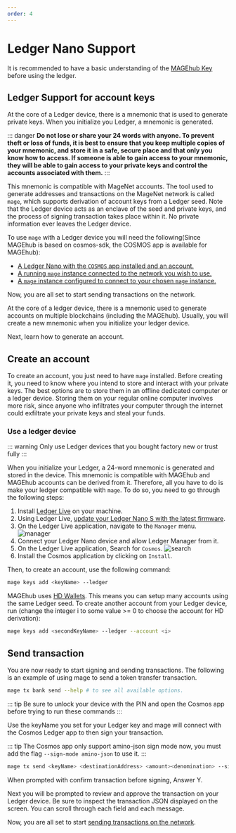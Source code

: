```yaml
---
order: 4
---
```


# Ledger Nano Support

It is recommended to have a basic understanding of the [MAGEhub Key](../concepts/key.md) before using the ledger.

## Ledger Support for account keys

At the core of a Ledger device, there is a mnemonic that is used to generate private keys. When you initialize you Ledger, a mnemonic is generated.

::: danger
**Do not lose or share your 24 words with anyone. To prevent theft or loss of funds, it is best to ensure that you keep multiple copies of your mnemonic, and store it in a safe, secure place and that only you know how to access. If someone is able to gain access to your mnemonic, they will be able to gain access to your private keys and control the accounts associated with them.**
:::

This mnemonic is compatible with MageNet accounts. The tool used to generate addresses and transactions on the MageNet network is called `mage`, which supports derivation of account keys from a Ledger seed. Note that the Ledger device acts as an enclave of the seed and private keys, and the process of signing transaction takes place within it. No private information ever leaves the Ledger device.

To use `mage` with a Ledger device you will need the following(Since MAGEhub is based on cosmos-sdk, the COSMOS app is available for MAGEhub):

- [A Ledger Nano with the `COSMOS` app installed and an account.](#using-a-ledger-device)
- [A running `mage` instance connected to the network you wish to use.](../get-started/mainnet.md)
- [A `mage` instance configured to connect to your chosen `mage` instance.](../cli-client/intro.md)

Now, you are all set to start sending transactions on the network.

At the core of a ledger device, there is a mnemonic used to generate accounts on multiple blockchains (including the MAGEhub). Usually, you will create a new mnemonic when you initialize your ledger device.

Next, learn how to generate an account.

## Create an account

To create an account, you just need to have `mage` installed. Before creating it, you need to know where you intend to store and interact with your private keys. The best options are to store them in an offline dedicated computer or a ledger device. Storing them on your regular online computer involves more risk, since anyone who infiltrates your computer through the internet could exfiltrate your private keys and steal your funds.

### Use a ledger device

::: warning
Only use Ledger devices that you bought factory new or trust fully
:::

When you initialize your Ledger, a 24-word mnemonic is generated and stored in the device. This mnemonic is compatible with MAGEhub and MAGEhub accounts can be derived from it. Therefore, all you have to do is make your ledger compatible with `mage`. To do so, you need to go through the following steps:

1. Install [Ledger Live](https://www.ledger.com/pages/ledger-live) on your machine.
2. Using Ledger Live, [update your Ledger Nano S with the latest firmware](https://support.ledger.com/hc/en-us/articles/360002731113-Update-device-firmware).
3. On the Ledger Live application, navigate to the `Manager` menu.
    ![manager](../pics/ledger-manager.png)
4. Connect your Ledger Nano device and allow Ledger Manager from it.
5. On the Ledger Live application, Search for `Cosmos`.
    ![search](../pics/ledger-search.png)
6. Install the Cosmos application by clicking on `Install`.

Then, to create an account, use the following command:

```bash
mage keys add <keyName> --ledger
```

MAGEhub uses [HD Wallets](../concepts/key.md). This means you can setup many accounts using the same Ledger seed. To create another account from your Ledger device, run (change the integer i to some value >= 0 to choose the account for HD derivation):

```bash
mage keys add <secondKeyName> --ledger --account <i>
```

## Send transaction

You are now ready to start signing and sending transactions. The following is an example of using mage to send a token transfer transaction.

```bash
mage tx bank send --help # to see all available options.
```

::: tip
Be sure to unlock your device with the PIN and open the Cosmos app before trying to run these commands
:::

Use the keyName you set for your Ledger key and mage will connect with the Cosmos Ledger app to then sign your transaction.

::: tip
The Cosmos app only support amino-json sign mode now, you must add the flag `--sign-mode amino-json` to use it.
:::

```bash
mage tx send <keyName> <destinationAddress> <amount><denomination> --sign-mode amino-json
```

When prompted with confirm transaction before signing, Answer Y.

Next you will be prompted to review and approve the transaction on your Ledger device. Be sure to inspect the transaction JSON displayed on the screen. You can scroll through each field and each message.

Now, you are all set to start [sending transactions on the network](../cli-client/tx.md).
